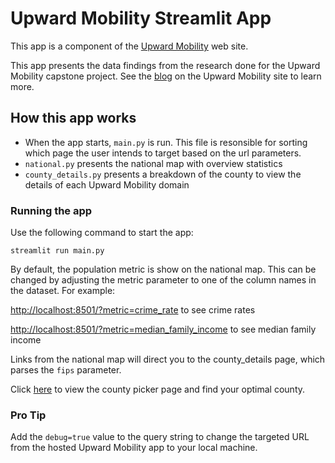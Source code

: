 # Upward Mobility Streamlit App
This app is a component of the [Upward Mobility](http://upwardmobility.pythonanywhere.com/) web site. 

This app presents the data findings from the research done for the Upward Mobility capstone project. See the [blog](http://upwardmobility.pythonanywhere.com/blog) on the Upward Mobility site to learn more.

## How this app works

- When the app starts, `main.py` is run. This file is resonsible for sorting which page the user intends to target based on the url parameters.
- `national.py` presents the national map with overview statistics
- `county_details.py` presents a breakdown of the county to view the details of each Upward Mobility domain

### Running the app

Use the following command to start the app:

```
streamlit run main.py
```

By default, the population metric is show on the national map. This can be changed by adjusting the metric parameter to one of the column names in the dataset. For example:

[http://localhost:8501/?metric=crime_rate](http://localhost:8501/?metric=crime_rate) to see crime rates

[http://localhost:8501/?metric=median_family_income](http://localhost:8501/?metric=median_family_income) to see median family income

Links from the national map will direct you to the county_details page, which parses the `fips` parameter.

Click [here](http://localhost:8501/?page=picker) to view the county picker page and find your optimal county.

### Pro Tip
Add the `debug=true` value to the query string to change the targeted URL from the hosted Upward Mobility app to your local machine.
